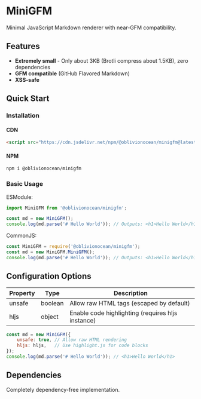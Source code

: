 # MiniGFM  

Minimal JavaScript Markdown renderer with near-GFM compatibility.

## Features  

- **Extremely small** - Only about 3KB (Brotli compress about 1.5KB), zero dependencies  
- **GFM compatible** (GitHub Flavored Markdown)  
- **XSS-safe**  

## Quick Start  

### Installation  

#### CDN  

```html
<script src="https://cdn.jsdelivr.net/npm/@oblivionocean/minigfm@latest/dist/index.min.js"></script>
```

#### NPM  

```bash
npm i @oblivionocean/minigfm
```

### Basic Usage  

ESModule:  

```js
import MiniGFM from '@oblivionocean/minigfm';

const md = new MiniGFM();
console.log(md.parse('# Hello World')); // Outputs: <h1>Hello World</h1>
```

CommonJS:  

```js
const MiniGFM = require('@oblivionocean/minigfm');
const md = new MiniGFM.MiniGFM();
console.log(md.parse('# Hello World')); // Outputs: <h1>Hello World</h1>
```

## Configuration Options  

| Property     | Type    | Description                                         |
|--------------|---------|-----------------------------------------------------|
| unsafe       | boolean | Allow raw HTML tags (escaped by default)          |
| hljs         | object  | Enable code highlighting (requires hljs instance) |

```js
const md = new MiniGFM({
    unsafe: true, // Allow raw HTML rendering
    hljs: hljs,   // Use highlight.js for code blocks
});
console.log(md.parse('# Hello World')); // <h1>Hello World</h1>
```

## Dependencies  

Completely dependency-free implementation.
